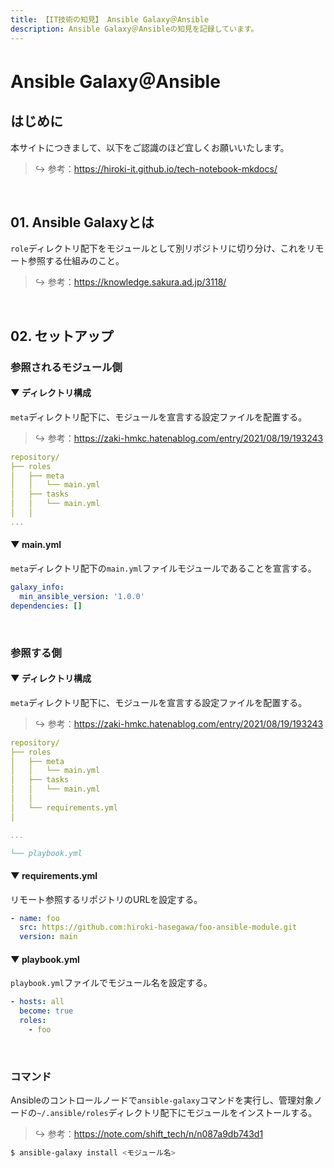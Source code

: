 ```yaml
---
title: 【IT技術の知見】 Ansible Galaxy＠Ansible
description: Ansible Galaxy＠Ansibleの知見を記録しています。
---
```


# Ansible Galaxy＠Ansible

## はじめに

本サイトにつきまして、以下をご認識のほど宜しくお願いいたします。



> ↪️ 参考：https://hiroki-it.github.io/tech-notebook-mkdocs/

<br>

## 01. Ansible Galaxyとは

```role```ディレクトリ配下をモジュールとして別リポジトリに切り分け、これをリモート参照する仕組みのこと。



> ↪️ 参考：https://knowledge.sakura.ad.jp/3118/

<br>

## 02. セットアップ

### 参照されるモジュール側

#### ▼ ディレクトリ構成

```meta```ディレクトリ配下に、モジュールを宣言する設定ファイルを配置する。



> ↪️ 参考：https://zaki-hmkc.hatenablog.com/entry/2021/08/19/193243

```yaml
repository/
├── roles
│   ├── meta
│   │   └── main.yml
│   ├── tasks
│   │   └── main.yml
│   │
... 
```

#### ▼ main.yml

```meta```ディレクトリ配下の```main.yml```ファイルモジュールであることを宣言する。



```yaml
galaxy_info:
  min_ansible_version: '1.0.0'
dependencies: []
```

<br>

### 参照する側

#### ▼ ディレクトリ構成

```meta```ディレクトリ配下に、モジュールを宣言する設定ファイルを配置する。



> ↪️ 参考：https://zaki-hmkc.hatenablog.com/entry/2021/08/19/193243


```yaml
repository/
├── roles
│   ├── meta
│   │   └── main.yml
│   ├── tasks
│   │   └── main.yml
│   │
│   └── requirements.yml
│

...

└── playbook.yml

```

#### ▼ requirements.yml

リモート参照するリポジトリのURLを設定する。



```yaml
- name: foo
  src: https://github.com:hiroki-hasegawa/foo-ansible-module.git
  version: main
```

#### ▼ playbook.yml

```playbook.yml```ファイルでモジュール名を設定する。



```yaml
- hosts: all
  become: true
  roles:
    - foo
```

<br>

### コマンド

Ansibleのコントロールノードで```ansible-galaxy```コマンドを実行し、管理対象ノードの```~/.ansible/roles```ディレクトリ配下にモジュールをインストールする。

> ↪️ 参考：https://note.com/shift_tech/n/n087a9db743d1

```bash
$ ansible-galaxy install <モジュール名>
```

<br>
